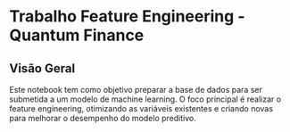 # Trabalho Feature Engineering - Quantum Finance 
## Visão Geral

Este notebook tem como objetivo preparar a base de dados para ser submetida a um modelo de machine learning. 
O foco principal é realizar o feature engineering, otimizando as variáveis existentes e criando novas para melhorar o desempenho do modelo preditivo.
